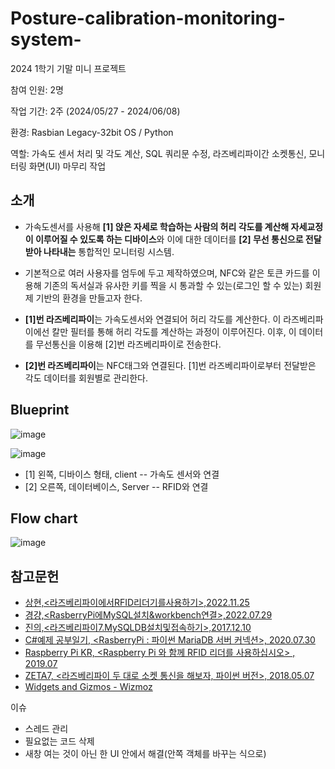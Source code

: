 # Posture-calibration-monitoring-system-
2024 1학기 기말 미니 프로젝트

참여 인원: 2명

작업 기간: 2주 (2024/05/27 - 2024/06/08)

환경: Rasbian Legacy-32bit OS / Python

역할: 가속도 센서 처리 및 각도 계산, SQL 쿼리문 수정, 라즈베리파이간 소켓통신, 모니터링 화면(UI) 마무리 작업

소개
--
- 가속도센서를 사용해 **[1] 앉은 자세로 학습하는 사람의 허리 각도를 계산해 자세교정이 이루어질 수 있도록 하는 디바이스**와 이에 대한 데이터를 **[2] 무선 통신으로 전달받아 나타내는** 통합적인 모니터링 시스템. 
- 기본적으로 여러 사용자를 엄두에 두고 제작하였으며, NFC와 같은 토큰 카드를 이용해 기존의 독서실과 유사한 키를 찍을 시 통과할 수 있는(로그인 할 수 있는) 회원제 기반의 환경을 만들고자 한다.

- **[1]번 라즈베리파이**는 가속도센서와 연결되어 허리 각도를 계산한다. 이 라즈베리파이에선 칼만 필터를 통해 허리 각도를 계산하는 과정이 이루어진다. 이후, 이 데이터를 무선통신을 이용해 [2]번 라즈베리파이로 전송한다.
- **[2]번 라즈베리파이**는 NFC태그와 연결된다. [1]번 라즈베리파이로부터 전달받은 각도 데이터를 회원별로 관리한다.

Blueprint
--

![image](https://github.com/j0gea/Posture-calibration-monitoring-system/assets/137410154/af7ebbe4-9767-4fb1-9646-de97f701bac9)


![image](https://github.com/j0gea/Posture-calibration-monitoring-system/assets/137410154/f27ddbee-23bc-478c-93cd-071e51185650)


- [1] 왼쪽, 디바이스 형태, client -- 가속도 센서와 연결
- [2] 오른쪽, 데이터베이스, Server -- RFID와 연결

Flow chart
--
![image](https://github.com/j0gea/Posture-calibration-monitoring-system/assets/137410154/89ce0bd3-fbaa-4102-b1b1-491cc387f5be)


참고문헌
--
- [상현,<라즈베리파이에서RFID리더기를사용하기>,2022.11.25](https://velog.io/@gemnsh/%EB%9D%BC%EC%A6%88%EB%B2%A0%EB%A6%AC%ED%8C%8C%EC%9D%B4%EC%97%90%EC%84%9C-RFID%EB%A6%AC%EB%8D%94%EA%B8%B0-%EC%82%AC%EC%9A%A9%ED%95%98%EA%B8%B0)
- [경걍,<RasberryPi에MySQL설치&workbench연결>,2022.07.29](https://kyumq.tistory.com/6)
- [진의,<라즈베리파이7.MySQLDB설치및접속하기>,2017.12.10](https://blog.naver.com/wlsdml1103/221159758141)
- [C#예제 공부일기, <RasberryPi : 파이썬 MariaDB 서버 커넥션>, 2020.07.30](https://smartfactory121.tistory.com/70)
- [Raspberry Pi KR, <Raspberry Pi 와 함께 RFID 리더를 사용하십시오> , 2019.07](https://raspberry-pi.kr/rfid-raspberry-pi-8/)
- [ZETA7, <라즈베리파이 두 대로 소켓 통신을 해보자, 파이썬 버전>, 2018.05.07](https://blog.naver.com/zeta0807/221269996160)
- [Widgets and Gizmos - Wizmoz](https://wizmoz.blogspot.com/2013/01/simple-accelerometer-data-conversion-to.html?_sm_au_=iVVrPJjs44Sjbntq)


이슈

- 스레드 관리
- 필요없는 코드 삭제
- 새창 여는 것이 아닌 한 UI 안에서 해결(안쪽 객체를 바꾸는 식으로)
